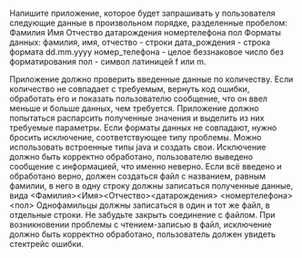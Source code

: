 Напишите приложение, которое будет запрашивать у пользователя следующие данные в произвольном порядке, разделенные пробелом:
Фамилия Имя Отчество датарождения номертелефона пол
Форматы данных: фамилия, имя, отчество - строки
дата_рождения - строка формата dd.mm.yyyy
номер_телефона - целое беззнаковое число без форматирования
пол - символ латиницей f или m.

Приложение должно проверить введенные данные по количеству.
Если количество не совпадает с требуемым, вернуть код ошибки, обработать его и показать пользователю сообщение, что он ввел меньше и больше данных, чем требуется.
Приложение должно попытаться распарсить полученные значения и выделить из них требуемые параметры.
Если форматы данных не совпадают, нужно бросить исключение, соответствующее типу проблемы. Можно использовать встроенные типы java и создать свои.
Исключение должно быть корректно обработано, пользователю выведено сообщение с информацией, что именно неверно.
Если всё введено и обработано верно, должен создаться файл с названием, равным фамилии, в него в одну строку должны записаться полученные данные, вида
<Фамилия><Имя><Отчество><датарождения> <номертелефона><пол>
Однофамильцы должны записаться в один и тот же файл, в отдельные строки.
Не забудьте закрыть соединение с файлом.
При возникновении проблемы с чтением-записью в файл, исключение должно быть корректно обработано, пользователь должен увидеть стектрейс ошибки.